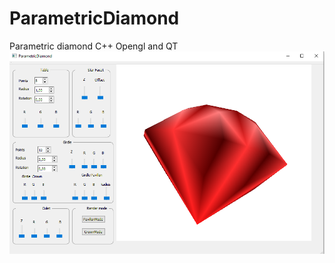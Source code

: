 # ParametricDiamond
Parametric diamond C++ Opengl and QT
![alt text](https://github.com/Ridakz/ParametricDiamond/blob/master/ParametricDiamond/ParametricDiamond.PNG)
